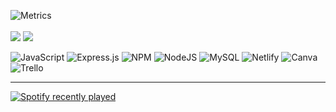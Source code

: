 ![Metrics](https://metrics.lecoq.io/moapil?template=classic&base.hireable=true&base.repositories=0&base.metadata=0&base=header%2C%20activity%2C%20community%2C%20repositories%2C%20metadata&base.indepth=false&base.hireable=true&base.skip=false&config.timezone=America%2FSao_Paulo)
</br></br>
![](https://github-readme-stats.vercel.app/api?username=moapil&theme=buefy&hide_border=false&include_all_commits=false&count_private=false)
![](https://github-readme-streak-stats.herokuapp.com/?user=moapil&theme=buefy&hide_border=false)

<!-- Proudly created with GPRM ( https://gprm.itsvg.in ) -->
![JavaScript](https://img.shields.io/badge/javascript-%23323330.svg?style=for-the-badge&logo=javascript&logoColor=%23F7DF1E) ![Express.js](https://img.shields.io/badge/express.js-%23404d59.svg?style=for-the-badge&logo=express&logoColor=%2361DAFB) ![NPM](https://img.shields.io/badge/NPM-%23CB3837.svg?style=for-the-badge&logo=npm&logoColor=white) ![NodeJS](https://img.shields.io/badge/node.js-6DA55F?style=for-the-badge&logo=node.js&logoColor=white) ![MySQL](https://img.shields.io/badge/mysql-%2300000f.svg?style=for-the-badge&logo=mysql&logoColor=white) ![Netlify](https://img.shields.io/badge/netlify-%23000000.svg?style=for-the-badge&logo=netlify&logoColor=#00C7B7) ![Canva](https://img.shields.io/badge/Canva-%2300C4CC.svg?style=for-the-badge&logo=Canva&logoColor=white) ![Trello](https://img.shields.io/badge/Trello-%23026AA7.svg?style=for-the-badge&logo=Trello&logoColor=white)

<hr>

[![Spotify recently played](https://spotify-recently-played-readme.vercel.app/api?user=22x2cljssybwsu7umkotlfs3y&width=1000&count=3)](https://open.spotify.com/user/22x2cljssybwsu7umkotlfs3y)
